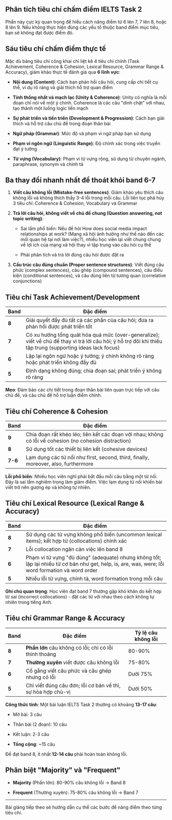 ## Phân tích tiêu chí chấm điểm IELTS Task 2

Phần này cực kỳ quan trọng để hiểu cách nâng điểm từ 6 lên 7, 7 lên 8, hoặc 8 lên 9. Nếu không thực hiện đúng các yếu tố thuộc band điểm mục tiêu, bạn sẽ không đạt được điểm đó.

## Sáu tiêu chí chấm điểm thực tế

Mặc dù bảng tiêu chí công khai chỉ liệt kê 4 tiêu chí chính (Task Achievement, Coherence & Cohesion, Lexical Resource, Grammar Range & Accuracy), giám khảo thực tế đánh giá qua **6 lĩnh vực**:

- **Nội dung (Content)**: Cách bạn phản hồi câu hỏi, cung cấp chi tiết cụ thể, ví dụ rõ ràng và giải thích hỗ trợ quan điểm
    
- **Tính thống nhất và mạch lạc (Unity & Coherence)**: Unity có nghĩa là mỗi đoạn chỉ nói về một ý chính. Coherence là các câu "dính chặt" với nhau, tạo thành một luồng logic liền mạch
    
- **Sự phát triển và tiến triển (Development & Progression)**: Cách bạn giải thích và hỗ trợ câu chủ đề trong đoạn thân bài
    
- **Ngữ pháp (Grammar)**: Mức độ và phạm vi ngữ pháp bạn sử dụng
    
- **Phạm vi ngôn ngữ (Linguistic Range)**: Độ chính xác trong việc truyền đạt ý tưởng
    
- **Từ vựng (Vocabulary)**: Phạm vi từ vựng rộng, sử dụng từ chuyên ngành, paraphrase, synonym và chính tả
    

## Ba thay đổi nhanh nhất để thoát khỏi band 6-7

1. **Viết câu không lỗi (Mistake-free sentences)**: Giám khảo yêu thích câu không lỗi và không thích thấy 3-4 lỗi trong mỗi câu. Lỗi liên tục phá hủy 3 tiêu chí: Coherence & Cohesion, Vocabulary và Grammar
    
2. **Trả lời câu hỏi, không viết về chủ đề chung (Question answering, not topic writing)**:
    
    - Sai lầm phổ biến: Nếu đề hỏi How does social media impact relationships at work?﻿ (Mạng xã hội ảnh hưởng như thế nào đến các mối quan hệ tại nơi làm việc?), nhiều học viên lại viết chung chung về lợi ích của mạng xã hội thay vì tập trung vào câu hỏi cụ thể
        
    - Phải phân tích và trả lời đúng câu hỏi được đặt ra
        
3. **Cấu trúc câu đúng chuẩn (Proper sentence structures)**: Viết đúng câu phức (complex sentences), câu ghép (compound sentences), câu điều kiện (conditional sentences), và câu dùng liên từ tương quan (correlative conjunctions)
    

## Tiêu chí Task Achievement/Development

|Band|Đặc điểm|
|---|---|
|**8**|Giải quyết đầy đủ tất cả các phần của câu hỏi; đưa ra phản hồi được phát triển tốt|
|**7**|Có xu hướng tổng quát hóa quá mức (over-generalize); viết về chủ đề thay vì trả lời câu hỏi; ý hỗ trợ đôi khi thiếu tập trung (supporting ideas lack focus)|
|**6**|Lặp lại ngôn ngữ hoặc ý tưởng; ý chính không rõ ràng hoặc phát triển không đầy đủ|
|**5**|Định dạng không đúng; chia đoạn sai; phát triển ý không rõ ràng|

**Mẹo**: Đảm bảo các chi tiết trong đoạn thân bài liên quan trực tiếp với câu chủ đề, và câu chủ đề hỗ trợ luận điểm chính.

## Tiêu chí Coherence & Cohesion

|Band|Đặc điểm|
|---|---|
|**9**|Chia đoạn rất khéo léo; liên kết các đoạn với nhau; không có lỗi về cohesion (no cohesion distraction)|
|**8**|Sử dụng tốt các thiết bị liên kết (cohesive devices)|
|**7-6**|Lạm dụng các từ nối như first, second, third, finally, moreover, also, furthermore|

**Lỗi phổ biến**: Nhiều học viên nghĩ phải bắt đầu mỗi câu bằng một từ nối. Đây là sai lầm nghiêm trọng làm giảm điểm. Việc lạm dụng từ nối khiến bài viết trở nên gượng ép và không tự nhiên.

## Tiêu chí Lexical Resource (Lexical Range & Accuracy)

|Band|Đặc điểm|
|---|---|
|**8**|Sử dụng các từ vựng không phổ biến (uncommon lexical items); kết hợp từ (collocations) chính xác|
|**7**|Lỗi collocation ngăn cản việc lên band 8|
|**6**|Phạm vi từ vựng "đủ dùng" (adequate) nhưng không tốt; lặp lại nhiều từ cơ bản như get, help, is, are, was, were﻿; lỗi word formation và word order|
|**5**|Nhiều lỗi từ vựng, chính tả, word formation trong mỗi câu|

**Ghi chú quan trọng**: Học viên đạt band 7 thường gặp khó khăn do kết hợp từ sai (incorrect collocations) - đặt các từ với nhau theo cách không tự nhiên trong tiếng Anh.

## Tiêu chí Grammar Range & Accuracy

|Band|Đặc điểm|Tỷ lệ câu không lỗi|
|---|---|---|
|**8**|**Phần lớn** câu không có lỗi; chỉ có lỗi thỉnh thoảng|80-90%|
|**7**|**Thường xuyên** viết được câu không lỗi|75-80%|
|**6**|Cố gắng viết câu phức và câu ghép nhưng có lỗi|Dưới 75%|
|**5**|Chỉ viết đúng câu đơn; lỗi cơ bản về thì, sự hòa hợp chủ-vị|Dưới 50%|

**Công thức tính**: Một bài luận IELTS Task 2 thường có khoảng **13-17 câu**:

- Mở bài: 3 câu
    
- Thân bài (2 đoạn): 10 câu
    
- Kết luận: 2-3 câu
    
- **Tổng cộng**: ~15 câu
    

Để đạt band 8, ít nhất **12-14 câu** phải hoàn toàn không lỗi.

## Phân biệt "Majority" và "Frequent"

- **Majority** (Phần lớn): 80-90% câu không lỗi → Band 8
    
- **Frequent** (Thường xuyên): 75-80% câu không lỗi → Band 7
    

---

Bài giảng tiếp theo sẽ hướng dẫn cụ thể các bước để nâng điểm theo từng tiêu chí.